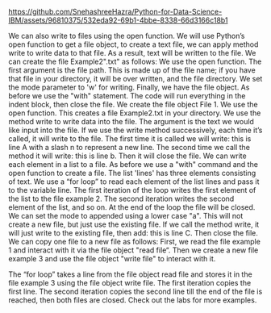 

https://github.com/SnehashreeHazra/Python-for-Data-Science-IBM/assets/96810375/532eda92-69b1-4bbe-8338-66d3166c18b1


We can also write to files using the open function.
We will use Python’s open function to get a file object, to create a text file, we can
apply method write to write data to that file.
As a result, text will be written to the file.
We can create the file Example2".txt" as follows: We use the open function.
The first argument is the file path.
This is made up of the file name; if you have that file in your directory, it will be over
written, and the file directory.
We set the mode parameter to 'w' for writing.
Finally, we have the file object.
As before we use the "with" statement.
The code will run everything in the indent block, then close the file.
We create the file object File 1.
We use the open function.
This creates a file Example2.txt in your directory.
We use the method write to write data into the file.
The argument is the text we would like input into the file.
If we use the write method successively, each time it’s called, it will write to the file.
The first time it is called we will write: this is line A with a slash n to represent
a new line.
The second time we call the method it will write: this is line b.
Then it will close the file.
We can write each element in a list to a file.
As before we use a "with" command and the open function to create a file.
The list 'lines' has three elements consisting of text.
We use a “for loop” to read each element of the list lines and pass it to the variable
line.
The first iteration of the loop writes the first element of the list to the file example 2.
The second iteration writes the second element of the list, and so on.
At the end of the loop the file will be closed.
We can set the mode to appended using a lower case "a".
This will not create a new file, but just use the existing file.
If we call the method write, it will just write to the existing file, then add: this
is line C. Then close the file.
We can copy one file to a new file as follows: First, we read the file example 1 and interact
with it via the file object "read file“.
Then we create a new file example 3 and use the file object "write file" to interact with it.

The “for loop” takes a line from the file object read file and stores it in the file
example 3 using the file object write file.
The first iteration copies the first line.
The second iteration copies the second line till the end of the file is reached, then
both files are closed.
Check out the labs for more examples.

